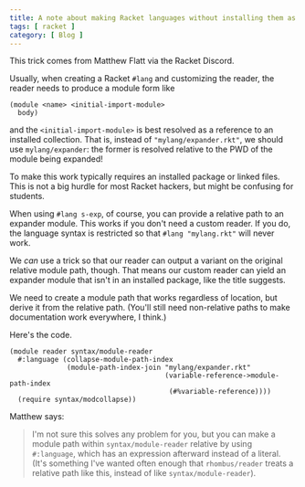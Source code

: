 ```yaml
---
title: A note about making Racket languages without installing them as a package
tags: [ racket ]
category: [ Blog ]
---
```


This trick comes from Matthew Flatt via the Racket Discord.

Usually, when creating a Racket `#lang` and customizing the reader, the reader
needs to produce a module form like

```racket
(module <name> <initial-import-module>
  body)
```

and the `<initial-import-module>` is best resolved as a reference to an
installed collection. That is, instead of `"mylang/expander.rkt"`, we should use
`mylang/expander`: the former is resolved relative to the PWD of the module
being expanded!

To make this work typically requires an installed package or linked files. This
is not a big hurdle for most Racket hackers, but might be confusing for
students.

When using `#lang s-exp`, of course, you can provide a relative path to an
expander module. This works if you don't need a custom reader. If you do, the
language syntax is restricted so that `#lang "mylang.rkt"` will never work.

We _can_ use a trick so that our reader can output a variant on the original
relative module path, though. That means our custom reader can yield an expander
module that isn't in an installed package, like the title suggests.

We need to create a module path that works regardless of location, but derive it
from the relative path. (You'll still need non-relative paths to make
documentation work everywhere, I think.)

Here's the code.

```racket
(module reader syntax/module-reader
  #:language (collapse-module-path-index
              (module-path-index-join "mylang/expander.rkt"
                                      (variable-reference->module-path-index
                                       (#%variable-reference))))
  (require syntax/modcollapse))
```

Matthew says:

> I'm not sure this solves any problem for you, but you can make a module path
> within `syntax/module-reader` relative by using `#:language`, which has an
> expression afterward instead of a literal. (It's something I've wanted often
> enough that `rhombus/reader` treats a relative path like this, instead of like
> `syntax/module-reader`).
